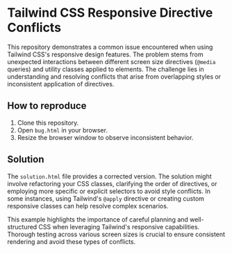 # Tailwind CSS Responsive Directive Conflicts

This repository demonstrates a common issue encountered when using Tailwind CSS's responsive design features. The problem stems from unexpected interactions between different screen size directives (`@media` queries) and utility classes applied to elements.  The challenge lies in understanding and resolving conflicts that arise from overlapping styles or inconsistent application of directives.

## How to reproduce

1. Clone this repository.
2. Open `bug.html` in your browser.
3. Resize the browser window to observe inconsistent behavior.

## Solution

The `solution.html` file provides a corrected version. The solution might involve refactoring your CSS classes, clarifying the order of directives, or employing more specific or explicit selectors to avoid style conflicts.  In some instances, using Tailwind's `@apply` directive or creating custom responsive classes can help resolve complex scenarios.

This example highlights the importance of careful planning and well-structured CSS when leveraging Tailwind's responsive capabilities.  Thorough testing across various screen sizes is crucial to ensure consistent rendering and avoid these types of conflicts.